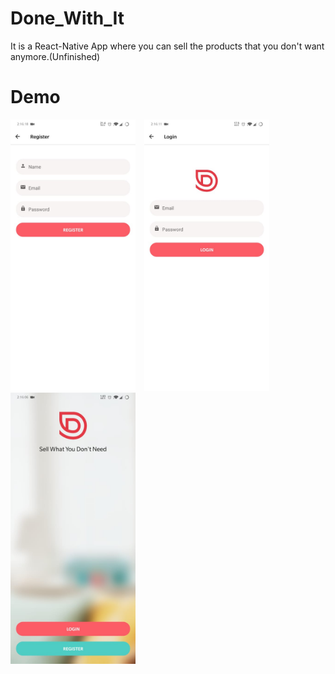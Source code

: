 # Done_With_It
It is a React-Native App where you can sell the products that you don't want anymore.(Unfinished)


# Demo


<p float="left">
  <img src="/demo/1.jpeg" width="200" style="padding-right:10px" />
  <img src="/demo/2.jpeg" width="200" style="padding-right:10px"/> 
  <img src="/demo/3.jpeg" width="200" />
</p>

